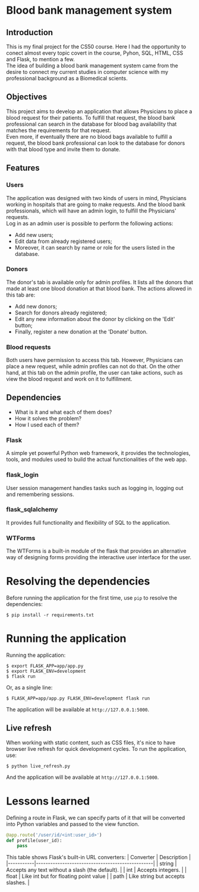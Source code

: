 # Blood bank management system

## Introduction

This is my final project for the CS50 course. Here I had the opportunity to conect almost every topic covert in the course,  Pyhon, SQL, HTML, CSS and Flask, to mention a few.  
The idea of building a blood bank management system came from the desire to connect my current studies in computer science with my professional background as a Biomedical scients.

## Objectives

This project aims to develop an application that allows Physicians to place a blood request for their patients. To fulfill that request, the blood bank professional can search in the database for blood bag availability that matches the requirements for that request.  
Even more, if eventually there are no blood bags available to fulfill a request, the blood bank professional can look to the database for donors with that blood type and invite them to donate.

## Features
### Users
The application was designed with two kinds of users in mind, Physicians working in hospitals that are going to make requests. And the blood bank professionals, which will have an admin login, to fulfill the Physicians' requests.  
Log in as an admin user is possible to perform the following actions:
 - Add new users;
 - Edit data from already registered users;
 - Moreover, it can search by name or role for the users listed in the database.

<!-- Screenshots or Gif? -->

### Donors
The donor's tab is available only for admin profiles. It lists all the donors that made at least one blood donation at that blood bank. The actions allowed in this tab are:
- Add new donors;
- Search for donors already registered;
- Edit any new information about the donor by clicking on the 'Edit' button;
- Finally, register a new donation at the 'Donate' button.

<!-- Screenshots or Gif? -->

### Blood requests
Both users have permission to access this tab. However, Physicians can place a new request, while admin profiles can not do that. On the other hand, at this tab on the admin profile, the user can take actions, such as view the blood request and work on it to fulfillment.  

<!-- Screenshots or Gif? -->

## Dependencies
- What is it and what each of them does?
- How it solves the problem?
- How I used each of them?

### Flask
A simple yet powerful Python web framework, it provides the technologies, tools, and modules used to build the actual functionalities of the web app.

### flask_login
User session management handles tasks such as logging in, logging out and remembering sessions.

### flask_sqlalchemy
It provides full functionality and flexibility of SQL to the application.


### WTForms
The WTForms is a built-in module of the flask that provides an alternative way of designing forms providing the interactive user interface for the user.


# Resolving the dependencies

Before running the application for the first time, use `pip` to resolve the dependencies:

```shell
$ pip install -r requirements.txt
```

# Running the application

Running the application:

```shell
$ export FLASK_APP=app/app.py
$ export FLASK_ENV=development
$ flask run
```

Or, as a single line:

```shell
$ FLASK_APP=app/app.py FLASK_ENV=development flask run
```

The application will be available at `http://127.0.0.1:5000`.

## Live refresh

When working with static content, such as CSS files, it's nice to have browser live refresh for quick development cycles. To run the application, use:

```shell
$ python live_refresh.py
```

And the application will be available at `http://127.0.0.1:5000`.

# Lessons learned

Defining a route in Flask, we can specify parts of it that will be converted into Python variables and passed to the view function.

```python
@app.route('/user/id/<int:user_id>')
def profile(user_id):
    pass
```

This table shows Flask's built-in URL converters:
| Converter | Description                                     |
|-----------|-------------------------------------------------|
| string    | Accepts any text without a slash (the default). |
| int       | Accepts integers.                               |
| float     | Like int but for floating point value           |
| path      | Like string but accepts slashes.                |